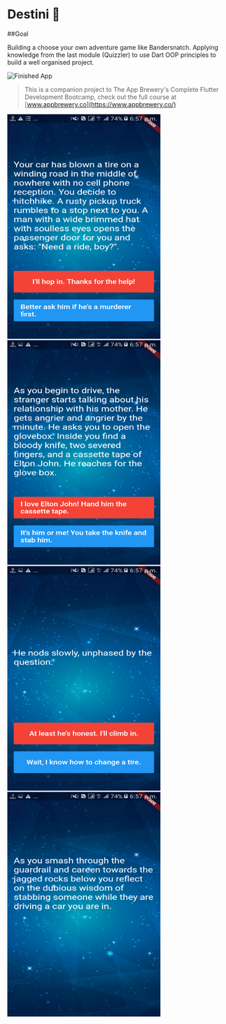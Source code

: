 # Destini 🤔

##Goal

Building a choose your own adventure game like Bandersnatch. Applying  knowledge from the last module (Quizzler) to use Dart OOP principles to build a well organised project.

![Finished App](https://github.com/londonappbrewery/Images/blob/master/Destini.gif)


>This is a companion project to The App Brewery's Complete Flutter Development Bootcamp, check out the full course at [www.appbrewery.co](https://www.appbrewery.co/)

<img src="https://github.com/ArafatRohan93/Destini_Flutter/blob/master/Screenshot1.png" width="350" height="512">   <img src="https://github.com/ArafatRohan93/Destini_Flutter/blob/master/Screenshot2.png" width="350" height="512">    <img src="https://github.com/ArafatRohan93/Destini_Flutter/blob/master/Screenshot3.png" width="350" height="512">    <img src="https://github.com/ArafatRohan93/Destini_Flutter/blob/master/Screenshot4.png" width="350" height="512">

